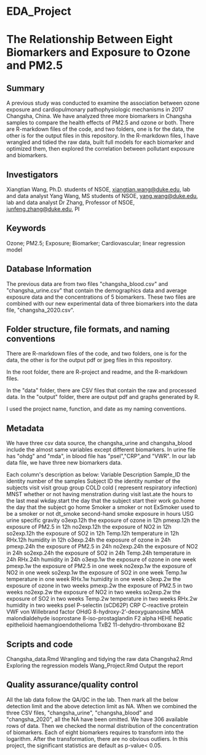 # EDA_Project
# The Relationship Between Eight Biomarkers and Exposure to Ozone and PM2.5


## Summary

A previous study was conducted to examine the association between ozone exposure and cardiopulmonary pathophysiologic mechanisms in 2017 Changsha, China. We have analyzed three more biomarkers in Changsha samples to compare the health effects of PM2.5 and ozone or both. There are R-markdown files of the code, and two folders, one is for the data, the other is for the output files in this repository. In the R-markdown files, I have wrangled and tidied the raw data, built full models for each biomarker and optimized them, then explored the correlation between pollutant exposure and biomarkers.


## Investigators

Xiangtian Wang, Ph.D. students of NSOE, xiangtian.wang@duke.edu, lab and data analyst
Yang Wang, MS students of NSOE, yang.wang@duke.edu, lab and data analyst
Dr Zhang, Professor of NSOE, junfeng.zhang@duke.edu, PI


## Keywords

Ozone; PM2.5; Exposure; Biomarker; Cardiovascular; linear regression model

## Database Information

The previous data are from two files "changsha_blood.csv" and "changsha_urine.csv" that contain the demographics data and average exposure data and the concentrations of 5 biomarkers. These two files are combined with our new experimental data of three biomarkers into the data file, "changsha_2020.csv".

## Folder structure, file formats, and naming conventions 

There are R-markdown files of the code, and two folders, one is for the data, the other is for the output pdf or jpeg files in this repository.

In the root folder, there are R-project and readme, and the R-markdown files.

In the "data" folder, there are CSV files that contain the raw and processed data.
In the "output" folder, there are output pdf and graphs generated by R.
 

I used the project name, function, and date as my naming conventions.

## Metadata
We have three csv data source, the changsha_urine and changsha_blood include the almost same variables except different biomarkers. In urine file has "ohdg" and "mda", in blood file has "psel","CRP",and "VWR". In our lab data file, we have three new biomarkers data.

Each column's description as below: 
Variable	Description
Sample_ID	the identity number of the samples
Subject ID	the identity number of the subjects
visit	visit
group	group
COLD	cold ( represent respiratory infection)
MNST	whether or not having menstration during visit
last.ate	the hours to the last meal
wkday.start	the day that the subject start their work
go.home	the day that the subject go home
Smoker	a smoker or not
ExSmoker	used to be a smoker or not
dt_smoke	second-hand smoke exposure in hours
USG	urine specific gravity
o3exp.12h	the exposure of ozone in 12h
pmexp.12h	the exposure of PM2.5 in 12h
no2exp.12h	the exposure of NO2 in 12h
so2exp.12h	the exposure of SO2 in 12h
Temp.12h	temperature in 12h
RHx.12h	humidity in 12h
o3exp.24h	the exposure of ozone in 24h
pmexp.24h	the exposure of PM2.5 in 24h
no2exp.24h	the exposure of NO2 in 24h
so2exp.24h	the exposure of SO2 in 24h
Temp.24h	temperature in 24h
RHx.24h	humidity in 24h
o3exp.1w	the exposure of ozone in one week
pmexp.1w	the exposure of PM2.5 in one week
no2exp.1w	the exposure of NO2 in one week
so2exp.1w	the exposure of SO2 in one week
Temp.1w	temperature in one week
RHx.1w	humidity in one week
o3exp.2w	the exposure of ozone in two weeks
pmexp.2w	the exposure of PM2.5 in two weeks
no2exp.2w	the exposure of NO2 in two weeks
so2exp.2w	the exposure of SO2 in two weeks
Temp.2w	temperature in two weeks
RHx.2w	humidity in two weeks
psel	P-selectin (sCD62P)
CRP	C-reactive protein 
VWF	von Willebrand factor 
OHdG	8-hydroxy-2’-deoxyguanosine 
MDA	malondialdehyde
isoprostane	8-iso-prostaglandin F2 alpha 
HEHE	hepatic epithelioid haemangioendothelioma
TxB2	11-dehydro-thromboxane B2 

## Scripts and code

Changsha_data.Rmd Wrangling and tidying the raw data
Changsha2.Rmd     Exploring the regression models
Wang_Project.Rmd  Output the report

## Quality assurance/quality control

All the lab data follow the QA/QC in the lab.
Then mark all the below detection limit and the above detection limit as NA.  When we combined the three CSV files, "changsha_urine", "changsha_blood" and "changsha_2020", all the NA have been omitted. We have 306 available rows of data. Then we checked the normal distribution of the concentration of biomarkers. Each of eight biomarkers requires to transform into the logarithm. After the transformation, there are no obvious outliers. In this project, the significant statistics are default as p-value< 0.05.